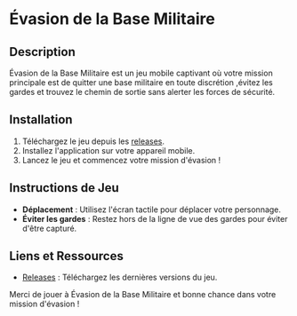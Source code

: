 # Évasion de la Base Militaire

## Description
Évasion de la Base Militaire est un jeu mobile captivant où votre mission principale est de quitter une base militaire en toute discrétion ,évitez les gardes et trouvez le chemin de sortie sans alerter les forces de sécurité.


## Installation
1. Téléchargez le jeu depuis les [releases](https://github.com/FaouzKK/Mobile-Game-Escape/releases).
2. Installez l'application sur votre appareil mobile.
3. Lancez le jeu et commencez votre mission d'évasion !

## Instructions de Jeu
- **Déplacement** : Utilisez l'écran tactile pour déplacer votre personnage.
- **Éviter les gardes** : Restez hors de la ligne de vue des gardes pour éviter d'être capturé.

## Liens et Ressources
- [Releases](https://github.com/FaouzKK/Mobile-Game-Escape/releases) : Téléchargez les dernières versions du jeu.

Merci de jouer à Évasion de la Base Militaire et bonne chance dans votre mission d'évasion !
